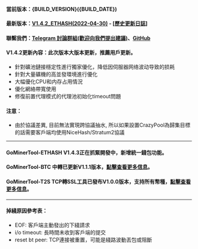 #### 當前版本：{BUILD_VERSION}({BUILD_DATE})
#### 最新版本：[V1.4.2_ETHASH(2022-04-30)](https://github.com/GoMinerProxy/GoMinerProxy/releases/tag/1.4.2) - [[歷史更新日誌]](https://github.com/GoMinerProxy/GoMinerProxy/releases)
#### 聯繫我們：[Telegram 討論群組(歡迎向我們提出建議)](https://t.me/+afVqEXnxtQAyNWNh)、[GitHub](https://github.com/GoMinerProxy/GoMinerProxy)
#### V1.4.2更新內容：此次版本大版本更新，推薦用戶更新。
- 針對礦池鏈接穩定性進行獨家優化，降低因伺服器网络波动导致的损耗
- 針對大量礦機的高並發環境進行優化
- 大幅優化CPU和内存占用情況
- 優化網絡帶寬使用
- 修復前置代理模式的代理池初始化timeout問題
#### 注意：
- 由於協議差異, 目前無法實現跨協議抽水, 所以如果設置CrazyPool為歸集目標的話需要客戶端均使用NiceHash/Stratum2協議
----
#### GoMinerTool-ETHASH V1.4.3正在抓緊開發中，新增統一錢包功能。
#### GoMinerTool-BTC 中轉已更新V1.1.1版本，[點擊查看更多信息](https://github.com/GoMinerProxy/GoMinerTool-BTC/releases/tag/1.1.1)。
#### GoMinerTool-T2S TCP轉SSL工具已發布V1.0.0版本，支持所有幣種，[點擊查看更多信息](https://github.com/GoMinerProxy/GoMinerTool-TCP2SSL)。
----
#### 掉綫原因參考表：
- EOF: 客戶端主動發出的下綫請求
- i/o timeout: 長時間未收到客戶端的提交
- reset bt peer: TCP連接被重置，可能是綫路波動丟包或阻斷

